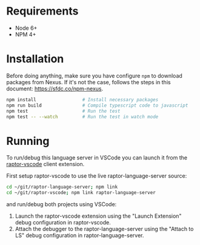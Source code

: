 # Requirements

* Node 6+
* NPM 4+

# Installation

Before doing anything, make sure you have configure `npm` to download packages from Nexus. If it's not the case, follows the steps in this document: https://sfdc.co/npm-nexus.

```sh
npm install                 # Install necessary packages
npm run build               # Compile typescript code to javascript
npm test                    # Run the test
npm test -- --watch         # Run the test in watch mode
```

# Running

To run/debug this language server in VSCode you can launch it from the [raptor-vscode](https://git.soma.salesforce.com/raptor/raptor-vscode) client extension.

First setup raptor-vscode to use the live raptor-language-server source:
```sh
cd ~/git/raptor-language-server; npm link
cd ~/git/raptor-vscode; npm link raptor-language-server
```

and run/debug both projects using VSCode:
1. Launch the raptor-vscode extension using the "Launch Extension" debug configuration in raptor-vscode.
2. Attach the debugger to the raptor-language-server using the "Attach to LS" debug configuration in raptor-language-server.